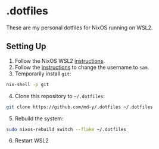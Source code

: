 # .dotfiles

These are my personal dotfiles for NixOS running on WSL2.

## Setting Up

1. Follow the NixOS WSL2 [instructions](https://github.com/nix-community/NixOS-WSL).
2. Follow the [instructions](https://nix-community.github.io/NixOS-WSL/how-to/change-username.html) to change the username to `sam`.
3. Temporarily install `git`:
```bash
nix-shell -p git
```
4. Clone this repository to `~/.dotfiles`:
```bash
git clone https://github.com/md-y/.dotfiles ~/.dotfiles
```
5. Rebuild the system:
```bash
sudo nixos-rebuild switch --flake ~/.dotfiles
```
6. Restart WSL2
